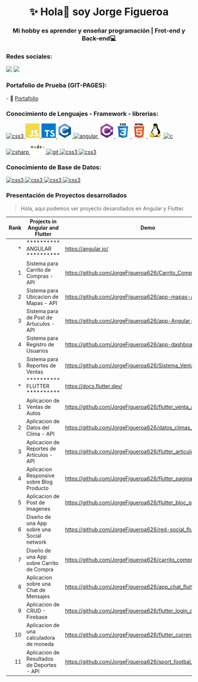 <div id="header" align="center">
<img src="https://media.giphy.com/media/qgQUggAC3Pfv687qPC/giphy.gif" width="200" alt="">
<h1 align="center">✨ Hola👋 soy Jorge Figueroa</h1>
<h3 align="center">Mi hobby es aprender y enseñar programación | Frot-end y Back-end💻</h3>
</div>

<h3 align="left">Redes sociales:</h3>
<div>
<a href = "mailto:jlfigueroa626@gmail.com">
    <img src="https://img.shields.io/badge/-Gmail-%23333?style=for-the-badge&logo=gmail&logoColor=white" target="_blank"></a>
  
<a href="https://www.linkedin.com/in/jorge-figueroa-pro" target="_blank">
    <img src="https://img.shields.io/badge/-LinkedIn-%230077B5?style=for-the-badge&logo=linkedin&logoColor=white" target="_blank"></a> 
</div>

<h3 align="left">Portafolio de Prueba (GIT-PAGES):</h3>
- 🔗 <a href = "https://jorgefigueroa626.github.io/soyfigueroa/">Portafolio</a>
  

<h3 align="left">Conocimiento de Lenguajes - Framework  - librerias:</h3>

<p align="left"> 
<a href="https://dart.dev/" target="_blank"> <img src="https://www.fluttericon.com/logo_dart_192px.svg" alt="css3" width="40" height="40"/> </a> 
<a href="https://developer.mozilla.org/es/docs/Web/JavaScript" target="_blank"> <img src="https://raw.githubusercontent.com/devicons/devicon/master/icons/javascript/javascript-plain.svg" alt="css3" width="40" height="40"/> </a> 
<a href="https://www.typescriptlang.org/" target="_blank"> <img src="https://raw.githubusercontent.com/devicons/devicon/master/icons/typescript/typescript-plain.svg" alt="css3" width="40" height="40"/> </a> 
<a href="https://www.cprogramming.com/" target="_blank"> <img src="https://raw.githubusercontent.com/devicons/devicon/master/icons/c/c-original.svg" alt="c" width="40" height="40"/> </a> 
<a href="https://angular.io/" target="_blank"> <img src="https://upload.wikimedia.org/wikipedia/commons/c/cf/Angular_full_color_logo.svg" alt="angular" width="40" height="40"/> </a> 
<a href="https://www.w3schools.com/cs/" target="_blank"> <img src="https://raw.githubusercontent.com/devicons/devicon/master/icons/csharp/csharp-original.svg" alt="csharp" width="40" height="40"/> </a> 
<a href="https://www.w3schools.com/css/" target="_blank"> <img src="https://raw.githubusercontent.com/devicons/devicon/master/icons/css3/css3-original-wordmark.svg" alt="css3" width="40" height="40"/> </a> 
<a href="https://www.w3.org/html/" target="_blank"> <img src="https://raw.githubusercontent.com/devicons/devicon/master/icons/html5/html5-original-wordmark.svg" alt="html5" width="40" height="40"/> </a> 
<a href="https://www.linux.org/" target="_blank"> <img src="https://raw.githubusercontent.com/devicons/devicon/master/icons/linux/linux-original.svg" alt="linux" width="40" height="40"/> </a>
<a href="https://laravel.com/docs/8.x" target="_blank"> <img src="https://laravel.com/img/logomark.min.svg" alt="c" width="40" height="40"/> </a> 
<a href="https://docs.flutter.dev/" target="_blank"> <img src="https://www.svgrepo.com/show/353751/flutter.svg" alt="csharp" width="40" height="40"/> </a> 
<a href="https://nodejs.org" target="_blank"> <img src="https://raw.githubusercontent.com/devicons/devicon/master/icons/nodejs/nodejs-original-wordmark.svg" alt="nodejs" width="40" height="40"/> </a> 
<a href="https://git-scm.com/" target="_blank"> <img src="https://www.vectorlogo.zone/logos/git-scm/git-scm-icon.svg" alt="git" width="40" height="40"/> </a> 
<a href="https://www.python.org/" target="_blank"> <img src="https://upload.wikimedia.org/wikipedia/commons/thumb/c/c3/Python-logo-notext.svg/1869px-Python-logo-notext.svg.png" alt="css3" width="40" height="40"/> </a> 
<a href="https://www.php.net/manual/es/intro-whatis.php" target="_blank"> <img src="https://upload.wikimedia.org/wikipedia/commons/thumb/2/27/PHP-logo.svg/2560px-PHP-logo.svg.png" alt="css3" width="40" height="40"/> </a> 
</p>

<h3 align="left">Conocimiento de Base de Datos:</h3>

<p align="left"> 
<a href="https://www.mysql.com/products/workbench/" target="_blank"> <img src="https://d4.alternativeto.net/cnrpabIDnL_4WuLxEAzO-DW8EtSZ6sHE5U22CoC_FlE/rs:fill:280:280:0/g:ce:0:0/YWJzOi8vZGlzdC9pY29ucy9teXNxbC13b3JrYmVuY2hfNzg0NTEucG5n.png" alt="css3" width="40" height="40"/> </a> 
<a href="https://firebase.flutter.dev/docs/overview/" target="_blank"> <img src="https://www.svgrepo.com/show/353735/firebase.svg" alt="css3" width="40" height="40"/> </a> 
<a href="https://www.microsoft.com/es-es/sql-server/" target="_blank"> <img src="https://logowik.com/content/uploads/images/microsoft-sql-server4529.jpg" alt="css3" width="40" height="40"/> </a> 
<a href="https://www.apachefriends.org/es/index.html" target="_blank"> <img src="https://www.apachefriends.org/images/xampp-logo-ac950edf.svg" alt="css3" width="40" height="40"/> </a> 

</p>

### Presentación de Proyectos desarrollados

> Hola, aquí podemos ver proyecto desarollados en Angular y Flutter.

| Rank |  Projects in Angular and Flutter           |                       Demo                                           |
|-----:|--------------------------------------------|----------------------------------------------------------------------|
|     *| **********  ANGULAR  **********            | https://angular.io/
|     1| Sistema para Carrito de Compras - API      | https://github.com/JorgeFigueroa626/Carrito_Compra_Angular.git       |
|     2| Sistema para Ubicacion de Mapas - API      | https://github.com/JorgeFigueroa626/app-mapas-angular.git            |
|     3| Sistema para de Post de Artuculos - API    | https://github.com/JorgeFigueroa626/app-Angular-Post.git             |
|     4| Sistema para Registro de Usuarios          | https://github.com/JorgeFigueroa626/app-dashboard.git                |
|     5| Sistema para Reportes de Ventas            | https://github.com/JorgeFigueroa626/Sistema_Venta_Angular.git        |
|     *|            **********  FLUTTER  ********** | https://docs.flutter.dev/                                            |
|     1| Aplicacion de Ventas de Autos              | https://github.com/JorgeFigueroa626/flutter_venta_autos.git          |
|     2| Aplicacion de Datos del Clima - API        | https://github.com/JorgeFigueroa626/datos_climas_flutter.git         |
|     3| Aplicacion de Reportes de Articulos - API  | https://github.com/JorgeFigueroa626/flutter_articulo.git             |
|     4| Aplicacion Responsive sobre Blog Producto  | https://github.com/JorgeFigueroa626/flutter_pagina_web.git           |
|     5| Aplicacion de Post de Imagenes             | https://github.com/JorgeFigueroa626/flutter_bloc_post.git            |
|     6| Diseño de una App sobre una Social network | https://github.com/JorgeFigueroa626/red-social_flutter.git           |
|     7| Diseño de una App sobre Carrito de Compra  | https://github.com/JorgeFigueroa626/carrito_compra_flutter.git       |
|     8| Aplicacion sobre una Chat de Mensajes      | https://github.com/JorgeFigueroa626/app_chat_flutter.git             |
|     9| Aplicacion de CRUD - Firebase              | https://github.com/JorgeFigueroa626/flutter_login_crud_firebase.git  |
|    10| Aplicacion de una calculadora de moneda    | https://github.com/JorgeFigueroa626/flutter_currency_converter.git   |
|    11| Aplicacion de Resultados de Deportes - API | https://github.com/JorgeFigueroa626/sport_footbal_flutter.git        |



